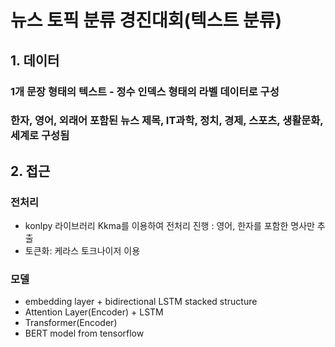 # 뉴스 토픽 분류 경진대회(텍스트 분류)
## 1. 데이터
### 1개 문장 형태의 텍스트 - 정수 인덱스 형태의 라벨 데이터로 구성
### 한자, 영어, 외래어 포함된 뉴스 제목, IT과학, 정치, 경제, 스포츠, 생활문화, 세계로 구성됨

## 2. 접근
### 전처리
- konlpy 라이브러리 Kkma를 이용하여 전처리 진행 : 영어, 한자를 포함한 명사만 추출
- 토큰화: 케라스 토크나이저 이용

### 모델
- embedding layer + bidirectional LSTM stacked structure
- Attention Layer(Encoder) + LSTM
- Transformer(Encoder) 
- BERT model from tensorflow
